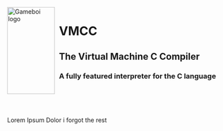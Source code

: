<img width="110" height="203" align="left" style="float: left; margin: 0 10px 0 0;" alt="Gameboi logo" src="https://github.com/0xmanjoos/vmcc/blob/main/img/icon.png?raw=true">

# VMCC
## The Virtual Machine C Compiler
### A fully featured interpreter for the C language
<br/>
<br/>
<br/>
<br/>
Lorem Ipsum Dolor i forgot the rest
